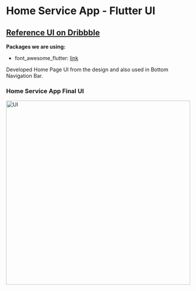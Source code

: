 # Home Service App - Flutter UI

## [Reference UI on Dribbble](https://dribbble.com/shots/12454925-Home-Service-App-Ui)

**Packages we are using:**

- font_awesome_flutter: [link](https://pub.dev/packages/font_awesome_flutter)

Developed Home Page UI from the design and also used in Bottom Navigation Bar.  

### Home Service App Final UI

<img src="home_service_app.gif" alt="UI" height="500">
<!-- ![App UI](/ui.png) -->
